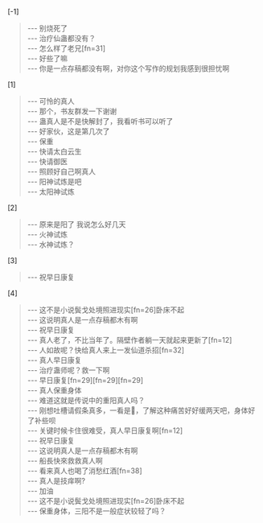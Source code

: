 
[-1] 
>--- 别烧死了<br>
>--- 治疗仙蛊都没有？<br>
>--- 怎么样了老兄[fn=31]<br>
>--- 好些了嘛<br>
>--- 你是一点存稿都没有啊，对你这个写作的规划我感到很担忧啊<br>

[1] 
>--- 可怜的真人<br>
>--- 那个，书友群发一下谢谢<br>
>--- 蛊真人是不是快解封了，我看听书可以听了<br>
>--- 好家伙，这是第几次了<br>
>--- 保重<br>
>--- 快请太白云生<br>
>--- 快请御医<br>
>--- 照顾好自己啊真人<br>
>--- 阳神试炼是吧<br>
>--- 太阳神试炼<br>

[2] 
>--- 原来是阳了 我说怎么好几天<br>
>--- 火神试炼<br>
>--- 水神试炼？<br>

[3] 
>--- 祝早日康复<br>

[4] 
>--- 这不是小说鬓戈处境照进现实[fn=26]卧床不起<br>
>--- 这说明真人是一点存稿都木有啊<br>
>--- 祝早日康复<br>
>--- 真人老了，不比当年了。隔壁作者躺一天就起来更新了[fn=12]<br>
>--- 人如故呢？快给真人来上一发仙道杀招[fn=32]<br>
>--- 真人早日康复<br>
>--- 治疗蛊师呢？救一下啊<br>
>--- 早日康复[fn=29][fn=29][fn=29]<br>
>--- 真人保重身体<br>
>--- 难道这就是传说中的重阳真人吗？<br>
>--- 刚想吐槽请假条真多，一看是🐑，了解这种痛苦好好缓两天吧，身体好了补些呗<br>
>--- 关键时候卡住很难受，真人早日康复啊[fn=12]<br>
>--- 祝早日康复<br>
>--- 这说明真人是一点存稿都木有啊<br>
>--- 船長快來救救真人啊<br>
>--- 看来真人也喝了消愁红酒[fn=38]<br>
>--- 真人是技痒啊?<br>
>--- 加油<br>
>--- 这不是小说鬓戈处境照进现实[fn=26]卧床不起<br>
>--- 保重身体，三阳不是一般症状较轻了吗？<br>
